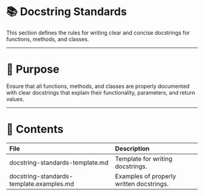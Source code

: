 # 📚 Docstring Standards

This section defines the rules for writing clear and concise docstrings for functions, methods, and classes.

---

# 🎯 Purpose

Ensure that all functions, methods, and classes are properly documented with clear docstrings that explain their functionality, parameters, and return values.

---

# 📂 Contents

| File | Description |
|:-----|:------------|
| docstring-standards-template.md | Template for writing docstrings. |
| docstring-standards-template.examples.md | Examples of properly written docstrings. |
